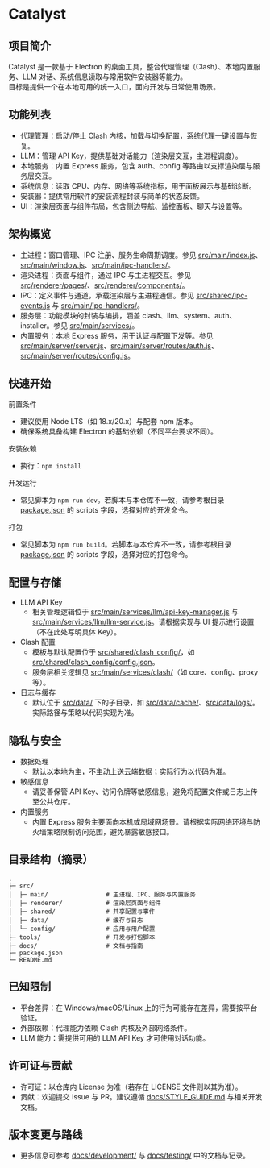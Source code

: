 # Catalyst

## 项目简介
Catalyst 是一款基于 Electron 的桌面工具，整合代理管理（Clash）、本地内置服务、LLM 对话、系统信息读取与常用软件安装器等能力。  
目标是提供一个在本地可用的统一入口，面向开发与日常使用场景。

## 功能列表
- 代理管理：启动/停止 Clash 内核，加载与切换配置，系统代理一键设置与恢复。
- LLM：管理 API Key，提供基础对话能力（渲染层交互，主进程调度）。
- 本地服务：内置 Express 服务，包含 auth、config 等路由以支撑渲染层与服务层交互。
- 系统信息：读取 CPU、内存、网络等系统指标，用于面板展示与基础诊断。
- 安装器：提供常用软件的安装流程封装与简单的状态反馈。
- UI：渲染层页面与组件布局，包含侧边导航、监控面板、聊天与设置等。

## 架构概览
- 主进程：窗口管理、IPC 注册、服务生命周期调度。参见 [src/main/index.js](src/main/index.js)、[src/main/window.js](src/main/window.js)、[src/main/ipc-handlers/](src/main/ipc-handlers/)。
- 渲染进程：页面与组件，通过 IPC 与主进程交互。参见 [src/renderer/pages/](src/renderer/pages/)、[src/renderer/components/](src/renderer/components/)。
- IPC：定义事件与通道，承载渲染层与主进程通信。参见 [src/shared/ipc-events.js](src/shared/ipc-events.js) 与 [src/main/ipc-handlers/](src/main/ipc-handlers/)。
- 服务层：功能模块的封装与编排，涵盖 clash、llm、system、auth、installer。参见 [src/main/services/](src/main/services/)。
- 内置服务：本地 Express 服务，用于认证与配置下发等。参见 [src/main/server/server.js](src/main/server/server.js)、[src/main/server/routes/auth.js](src/main/server/routes/auth.js)、[src/main/server/routes/config.js](src/main/server/routes/config.js)。

## 快速开始
前置条件  
- 建议使用 Node LTS（如 18.x/20.x）与配套 npm 版本。  
- 确保系统具备构建 Electron 的基础依赖（不同平台要求不同）。

安装依赖
- 执行：`npm install`

开发运行
- 常见脚本为 `npm run dev`。若脚本与本仓库不一致，请参考根目录 [package.json](package.json) 的 scripts 字段，选择对应的开发命令。

打包
- 常见脚本为 `npm run build`。若脚本与本仓库不一致，请参考根目录 [package.json](package.json) 的 scripts 字段，选择对应的打包命令。

## 配置与存储
- LLM API Key  
  - 相关管理逻辑位于 [src/main/services/llm/api-key-manager.js](src/main/services/llm/api-key-manager.js) 与 [src/main/services/llm/llm-service.js](src/main/services/llm/llm-service.js)。请根据实现与 UI 提示进行设置（不在此处写明具体 Key）。
- Clash 配置  
  - 模板与默认配置位于 [src/shared/clash_config/](src/shared/clash_config/)，如 [src/shared/clash_config/config.json](src/shared/clash_config/config.json)。  
  - 服务层相关逻辑见 [src/main/services/clash/](src/main/services/clash/)（如 core、config、proxy 等）。
- 日志与缓存  
  - 默认位于 [src/data/](src/data/) 下的子目录，如 [src/data/cache/](src/data/cache/)、[src/data/logs/](src/data/logs/)。实际路径与策略以代码实现为准。

## 隐私与安全
- 数据处理  
  - 默认以本地为主，不主动上送云端数据；实际行为以代码为准。  
- 敏感信息  
  - 请妥善保管 API Key、访问令牌等敏感信息，避免将配置文件或日志上传至公共仓库。  
- 内置服务  
  - 内置 Express 服务主要面向本机或局域网场景。请根据实际网络环境与防火墙策略限制访问范围，避免暴露敏感接口。

## 目录结构（摘录）
```
.
├─ src/
│  ├─ main/                # 主进程、IPC、服务与内置服务
│  ├─ renderer/            # 渲染层页面与组件
│  ├─ shared/              # 共享配置与事件
│  ├─ data/                # 缓存与日志
│  └─ config/              # 应用与用户配置
├─ tools/                  # 开发与打包脚本
├─ docs/                   # 文档与指南
├─ package.json
└─ README.md
```

## 已知限制
- 平台差异：在 Windows/macOS/Linux 上的行为可能存在差异，需要按平台验证。  
- 外部依赖：代理能力依赖 Clash 内核及外部网络条件。  
- LLM 能力：需提供可用的 LLM API Key 才可使用对话功能。

## 许可证与贡献
- 许可证：以仓库内 License 为准（若存在 LICENSE 文件则以其为准）。  
- 贡献：欢迎提交 Issue 与 PR。建议遵循 [docs/STYLE_GUIDE.md](docs/STYLE_GUIDE.md) 与相关开发文档。

## 版本变更与路线
- 更多信息可参考 [docs/development/](docs/development/) 与 [docs/testing/](docs/testing/) 中的文档与记录。
